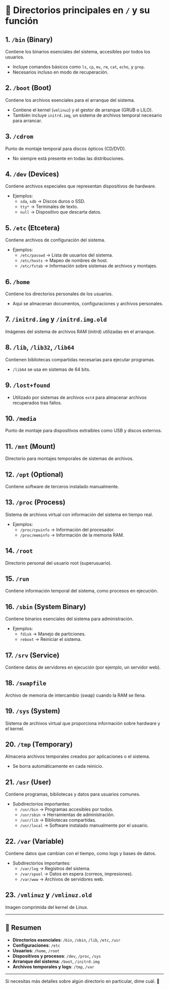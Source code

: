 # 📂 Directorios principales en `/` y su función

## **1. `/bin` (Binary)**
Contiene los binarios esenciales del sistema, accesibles por todos los usuarios.
- Incluye comandos básicos como `ls`, `cp`, `mv`, `rm`, `cat`, `echo`, y `grep`.
- Necesarios incluso en modo de recuperación.

## **2. `/boot` (Boot)**
Contiene los archivos esenciales para el arranque del sistema.
- Contiene el kernel (`vmlinuz`) y el gestor de arranque (GRUB o LILO).
- También incluye `initrd.img`, un sistema de archivos temporal necesario para arrancar.

## **3. `/cdrom`**
Punto de montaje temporal para discos ópticos (CD/DVD).
- No siempre está presente en todas las distribuciones.

## **4. `/dev` (Devices)**
Contiene archivos especiales que representan dispositivos de hardware.
- Ejemplos:
  - `sda`, `sdb` → Discos duros o SSD.
  - `tty*` → Terminales de texto.
  - `null` → Dispositivo que descarta datos.

## **5. `/etc` (Etcetera)**
Contiene archivos de configuración del sistema.
- Ejemplos:
  - `/etc/passwd` → Lista de usuarios del sistema.
  - `/etc/hosts` → Mapeo de nombres de host.
  - `/etc/fstab` → Información sobre sistemas de archivos y montajes.

## **6. `/home`**
Contiene los directorios personales de los usuarios.
- Aquí se almacenan documentos, configuraciones y archivos personales.

## **7. `/initrd.img` y `/initrd.img.old`**
Imágenes del sistema de archivos RAM (initrd) utilizadas en el arranque.

## **8. `/lib`, `/lib32`, `/lib64`**
Contienen bibliotecas compartidas necesarias para ejecutar programas.
- `/lib64` se usa en sistemas de 64 bits.

## **9. `/lost+found`**
- Utilizado por sistemas de archivos `ext4` para almacenar archivos recuperados tras fallos.

## **10. `/media`**
Punto de montaje para dispositivos extraíbles como USB y discos externos.

## **11. `/mnt` (Mount)**
Directorio para montajes temporales de sistemas de archivos.

## **12. `/opt` (Optional)**
Contiene software de terceros instalado manualmente.

## **13. `/proc` (Process)**
Sistema de archivos virtual con información del sistema en tiempo real.
- Ejemplos:
  - `/proc/cpuinfo` → Información del procesador.
  - `/proc/meminfo` → Información de la memoria RAM.

## **14. `/root`**
Directorio personal del usuario root (superusuario).

## **15. `/run`**
Contiene información temporal del sistema, como procesos en ejecución.

## **16. `/sbin` (System Binary)**
Contiene binarios esenciales del sistema para administración.
- Ejemplos:
  - `fdisk` → Manejo de particiones.
  - `reboot` → Reiniciar el sistema.

## **17. `/srv` (Service)**
Contiene datos de servidores en ejecución (por ejemplo, un servidor web).

## **18. `/swapfile`**
Archivo de memoria de intercambio (swap) cuando la RAM se llena.

## **19. `/sys` (System)**
Sistema de archivos virtual que proporciona información sobre hardware y el kernel.

## **20. `/tmp` (Temporary)**
Almacena archivos temporales creados por aplicaciones o el sistema.
- Se borra automáticamente en cada reinicio.

## **21. `/usr` (User)**
Contiene programas, bibliotecas y datos para usuarios comunes.
- Subdirectorios importantes:
  - `/usr/bin` → Programas accesibles por todos.
  - `/usr/sbin` → Herramientas de administración.
  - `/usr/lib` → Bibliotecas compartidas.
  - `/usr/local` → Software instalado manualmente por el usuario.

## **22. `/var` (Variable)**
Contiene datos que cambian con el tiempo, como logs y bases de datos.
- Subdirectorios importantes:
  - `/var/log` → Registros del sistema.
  - `/var/spool` → Datos en espera (correos, impresiones).
  - `/var/www` → Archivos de servidores web.

## **23. `/vmlinuz` y `/vmlinuz.old`**
Imagen comprimida del kernel de Linux.

---

## **📌 Resumen**
- **Directorios esenciales**: `/bin`, `/sbin`, `/lib`, `/etc`, `/usr`
- **Configuraciones**: `/etc`
- **Usuarios**: `/home`, `/root`
- **Dispositivos y procesos**: `/dev`, `/proc`, `/sys`
- **Arranque del sistema**: `/boot`, `/initrd.img`
- **Archivos temporales y logs**: `/tmp`, `/var`

---
Si necesitas más detalles sobre algún directorio en particular, dime cuál. 🚀
